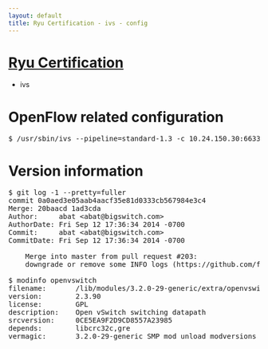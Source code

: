 ```yaml
---
layout: default
title: Ryu Certification - ivs - config
---
```

# [Ryu Certification](http://osrg.github.io/ryu/certification.html)
* ivs

# OpenFlow related configuration
<pre>
$ /usr/sbin/ivs --pipeline=standard-1.3 -c 10.24.150.30:6633 --dpid 0000000000000001 -i eth21 -i eth22 -i eth23
</pre>

# Version information
<pre>
$ git log -1 --pretty=fuller
commit 0a0aed3e05aab4aacf35e81d0333cb567984e3c4
Merge: 20baacd 1ad3cda
Author:     abat &lt;abat@bigswitch.com&gt;
AuthorDate: Fri Sep 12 17:36:34 2014 -0700
Commit:     abat &lt;abat@bigswitch.com&gt;
CommitDate: Fri Sep 12 17:36:34 2014 -0700

    Merge into master from pull request #203:
    downgrade or remove some INFO logs (https://github.com/floodlight/ivs/pull/203)

$ modinfo openvswitch
filename:       /lib/modules/3.2.0-29-generic/extra/openvswitch.ko
version:        2.3.90
license:        GPL
description:    Open vSwitch switching datapath
srcversion:     0CE5EA9F2D9CD8557A23985
depends:        libcrc32c,gre
vermagic:       3.2.0-29-generic SMP mod_unload modversions 
</pre>
